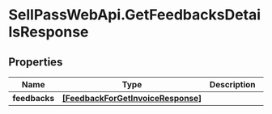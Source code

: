 # SellPassWebApi.GetFeedbacksDetailsResponse

## Properties

Name | Type | Description | Notes
------------ | ------------- | ------------- | -------------
**feedbacks** | [**[FeedbackForGetInvoiceResponse]**](FeedbackForGetInvoiceResponse.md) |  | [optional] 



